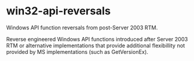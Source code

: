 # win32-api-reversals
Windows API function reversals from post-Server 2003 RTM.

Reverse engineered Windows API functions introduced after Server 2003 RTM or alternative implementations that provide additional flexibillity not provided by 
MS implementations (such as GetVersionEx).
